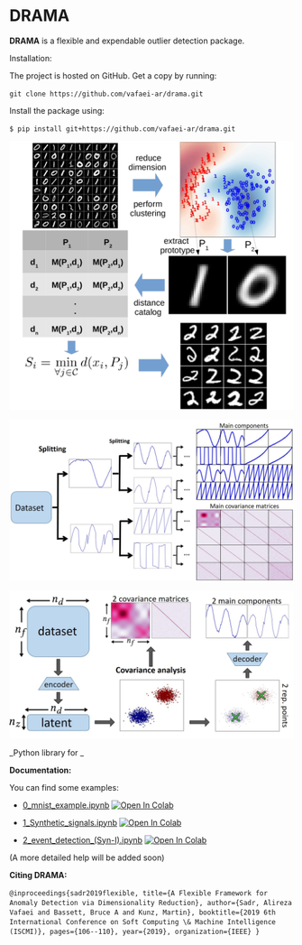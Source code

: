 DRAMA
=======

**DRAMA** is a flexible and expendable outlier detection package.


Installation:

The project is hosted on GitHub. Get a copy by running:

``git clone https://github.com/vafaei-ar/drama.git``

Install the package using:

``$ pip install git+https://github.com/vafaei-ar/drama.git``


<p align="center">
  <img src="./images/flow.jpg" width="800"/>
</p>

<p align="center">
  <img src="./images/pipeline.jpg" width="800"/>
</p>

<p align="center">
  <img src="./images/splitting.jpg" width="700"/>
</p>


_Python library for _


**Documentation:** 

You can find some examples:

- [0_mnist_example.ipynb](https://github.com/vafaei-ar/drama/blob/master/notebooks/0_mnist_example.ipynb) [![Open In Colab](https://colab.research.google.com/assets/colab-badge.svg)](https://colab.research.google.com/github/vafaei-ar/drama/blob/master/notebooks/0_mnist_example.ipynb)

- [1_Synthetic_signals.ipynb](https://github.com/vafaei-ar/drama/blob/master/notebooks/1_Synthetic_signals.ipynb) [![Open In Colab](https://colab.research.google.com/assets/colab-badge.svg)](https://colab.research.google.com/github/vafaei-ar/drama/blob/master/notebooks/1_Synthetic_signals.ipynb)

- [2_event_detection_(Syn-I).ipynb](https://github.com/vafaei-ar/drama/blob/master/notebooks/2_event_detection_(Syn-I).ipynb) [![Open In Colab](https://colab.research.google.com/assets/colab-badge.svg)](https://colab.research.google.com/github/vafaei-ar/drama/blob/master/notebooks/2_event_detection_(Syn-I).ipynb)

(A more detailed help will be added soon)

**Citing DRAMA:** 

``
@inproceedings{sadr2019flexible,
  title={A Flexible Framework for Anomaly Detection via Dimensionality Reduction},
  author={Sadr, Alireza Vafaei and Bassett, Bruce A and Kunz, Martin},
  booktitle={2019 6th International Conference on Soft Computing \& Machine Intelligence (ISCMI)},
  pages={106--110},
  year={2019},
  organization={IEEE}
}
``
